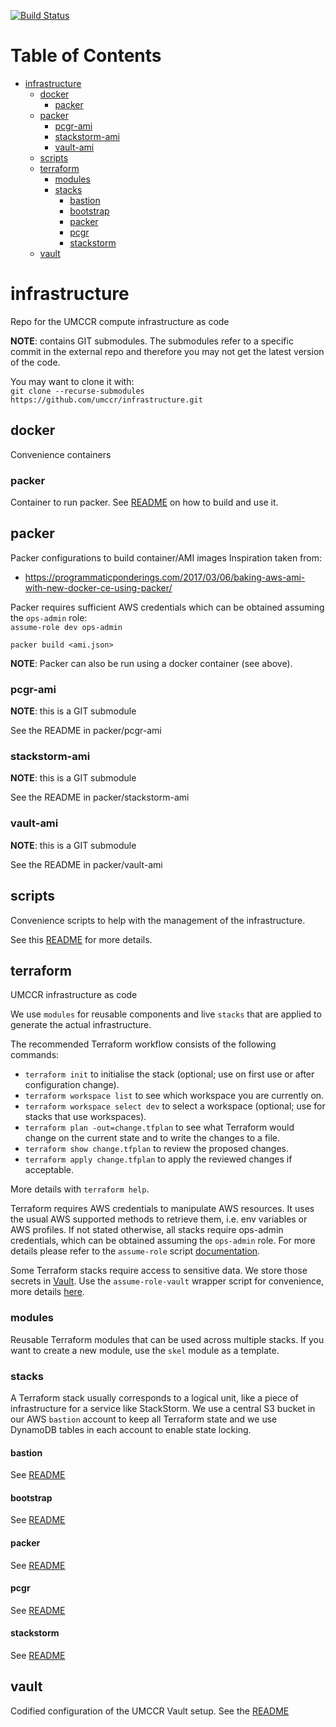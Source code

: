 [![Build Status](https://travis-ci.org/umccr/infrastructure.svg?branch=master)](https://travis-ci.org/umccr/infrastructure)

Table of Contents
=================

   * [infrastructure](#infrastructure)
      * [docker](#docker)
         * [packer](#packer)
      * [packer](#packer-1)
         * [pcgr-ami](#pcgr-ami)
         * [stackstorm-ami](#stackstorm-ami)
         * [vault-ami](#vault-ami)
      * [scripts](#scripts)
      * [terraform](#terraform)
         * [modules](#modules)
         * [stacks](#stacks)
            * [bastion](#bastion)
            * [bootstrap](#bootstrap)
            * [packer](#packer-2)
            * [pcgr](#pcgr)
            * [stackstorm](#stackstorm)
      * [vault](#vault)

# infrastructure
Repo for the UMCCR compute infrastructure as code

**NOTE**: contains GIT submodules.
The submodules refer to a specific commit in the external repo and therefore you may not get the latest version of the code.

You may want to clone it with:  
`git clone --recurse-submodules https://github.com/umccr/infrastructure.git`


## docker
Convenience containers

### packer
Container to run packer.
See [README](docker/packer/README.md) on how to build and use it.

## packer
Packer configurations to build container/AMI images
Inspiration taken from:
- https://programmaticponderings.com/2017/03/06/baking-aws-ami-with-new-docker-ce-using-packer/

Packer requires sufficient AWS credentials which can be obtained assuming the `ops-admin` role:  
`assume-role dev ops-admin`

```
packer build <ami.json>
```
**NOTE**: Packer can also be run using a docker container (see above).


### pcgr-ami
**NOTE**: this is a GIT submodule

See the README in packer/pcgr-ami

### stackstorm-ami
**NOTE**: this is a GIT submodule

See the README in packer/stackstorm-ami

### vault-ami
**NOTE**: this is a GIT submodule

See the README in packer/vault-ami


## scripts
Convenience scripts to help with the management of the infrastructure.

See this [README](scripts/README.md) for more details.


## terraform
UMCCR infrastructure as code

We use `modules` for reusable components and live `stacks` that are applied to generate the actual infrastructure.

The recommended Terraform workflow consists of the following commands:

- `terraform init` to initialise the stack (optional; use on first use or after configuration change).
- `terraform workspace list` to see which workspace you are currently on.
- `terraform workspace select dev` to select a workspace (optional; use for stacks that use workspaces).
- `terraform plan -out=change.tfplan` to see what Terraform would change on the current state and to write the changes to a file.
- `terraform show change.tfplan` to review the proposed changes.
- `terraform apply change.tfplan` to apply the reviewed changes if acceptable.

More details with `terraform help`.

Terraform requires AWS credentials to manipulate AWS resources. It uses the usual AWS supported methods to retrieve them, i.e. env variables or AWS profiles. If not stated otherwise, all stacks require ops-admin credentials, which can be obtained assuming the `ops-admin` role.
For more details please refer to the `assume-role` script [documentation](https://github.com/coinbase/assume-role).

Some Terraform stacks require access to sensitive data. We store those secrets in [Vault](https://www.vaultproject.io). Use the `assume-role-vault` wrapper script for convenience, more details [here](scripts/README.md).

### modules
Reusable Terraform modules that can be used across multiple stacks. If you want to create a new module, use the `skel` module as a template.


### stacks
A Terraform stack usually corresponds to a logical unit, like a piece of infrastructure for a service like StackStorm. We use a central S3 bucket in our AWS `bastion` account to keep all Terraform state and we use DynamoDB tables in each account to enable state locking.

#### bastion
See [README](terraform/stacks/bastion/README.md)


#### bootstrap
See [README](terraform/stacks/bootstrap/README.md)


#### packer
See [README](terraform/stacks/packer/README.md)


#### pcgr
See [README](terraform/stacks/pcgr/README.md)


#### stackstorm
See [README](terraform/stacks/stackstorm/README.md)

## vault
Codified configuration of the UMCCR Vault setup. See the [README](vault/README.md)
